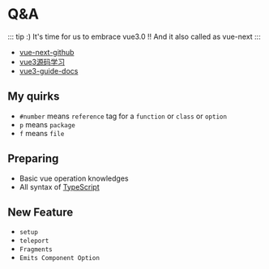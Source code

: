 
# Q&A

::: tip :)
It's time for us to embrace vue3.0 !!
And it also called as vue-next
:::
- [vue-next-github](https://github.com/vuejs/vue-next)
- [vue3源码学习](https://vue3js.cn/global/)
- [vue3-guide-docs](https://v3.vuejs.org/guide/migration/introduction.html#overview)
## My quirks
- `#number` means `reference` tag for a `function` or `class` or `option`
- `p` means `package`
- `f` means `file`

## Preparing
- Basic vue operation knowledges 
- All syntax of [TypeScript](/TypeScript/)

## New Feature 
- `setup` 
- `teleport`
- `Fragments`
- `Emits Component Option`